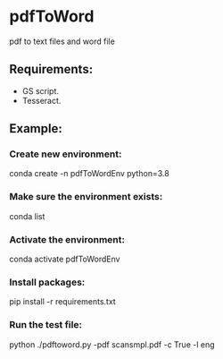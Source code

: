 # pdfToWord
pdf to text files and word file

## Requirements:
- GS script.
- Tesseract.

## Example:

### Create new environment:
conda create -n pdfToWordEnv python=3.8

### Make sure the environment exists:
conda list

### Activate the environment:
conda activate pdfToWordEnv

### Install packages:
pip install -r requirements.txt

### Run the test file:
python ./pdftoword.py -pdf scansmpl.pdf -c True -l eng
